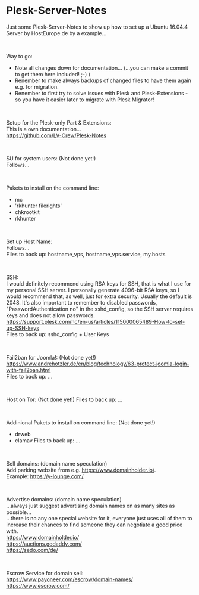 # Plesk-Server-Notes
Just some Plesk-Server-Notes to show up how to set up a Ubuntu 16.04.4 Server by HostEurope.de by a example...  

<br>

Way to go:  
- Note all changes down for documentation... (...you can make a commit to get them here included! ;-) )  
- Renember to make always backups of changed files to have them again e.g. for migration.  
- Renember to first try to solve issues with Plesk and Plesk-Extensions - so you have it easier later to migrate with Plesk Migrator!  

<br>

Setup for the Plesk-only Part & Extensions:  
This is a own documentation...  
https://github.com/LV-Crew/Plesk-Notes  

<br>

SU for system users: (Not done yet!)  
Follows...  

<br>

Pakets to install on the command line:  
- mc
- 'rkhunter filerights'
- chkrootkit
- rkhunter

<br>

Set up Host Name:  
Follows...  
Files to back up: hostname_vps, hostname_vps.service, my.hosts  

<br>

SSH:  
I would definitely recommend using RSA keys for SSH, that is what I use for my personal SSH server. I personally generate 4096-bit RSA keys, so I would recommend that, as well, just for extra security. Usually the default is 2048. It's also important to remember to disabled passwords,  
"PasswordAuthentication no" in the sshd_config, so the SSH server requires keys and does not allow passwords.  
https://support.plesk.com/hc/en-us/articles/115000065489-How-to-set-up-SSH-keys  
Files to back up: sshd_config + User Keys  

<br>

Fail2ban for Joomla!: (Not done yet!)  
https://www.andrehotzler.de/en/blog/technology/63-protect-joomla-login-with-fail2ban.html  
Files to back up: ...  

<br>

Host on Tor: (Not done yet!)
Files to back up: ...  

<br>

Addinional Pakets to install on command line: (Not done yet!)  
- drweb
- clamav
Files to back up: ...  

<br>

Sell domains: (domain name speculation)  
Add parking website from e.g. https://www.domainholder.io/.  
Example: https://y-lounge.com/  

<br>

Advertise domains: (domain name speculation)  
...always just suggest advertising domain names on as many sites as possible...  
...there is no any one special website for it, everyone just uses all of them to increase their chances to find someone they can negotiate a good price with.  
https://www.domainholder.io/  
https://auctions.godaddy.com/  
https://sedo.com/de/  

<br>

Escrow Service for domain sell:  
https://www.payoneer.com/escrow/domain-names/  
https://www.escrow.com/  

